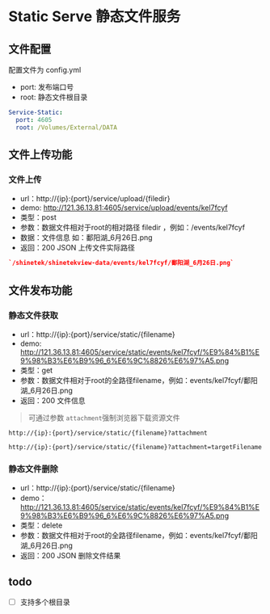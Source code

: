 # Static Serve 静态文件服务

## 文件配置
配置文件为 config.yml
* port: 发布端口号 
* root: 静态文件根目录
``` yml
Service-Static:
  port: 4605
  root: /Volumes/External/DATA
```


## 文件上传功能
### 文件上传
* url：http://{ip}:{port}/service/upload/{filedir}
* demo: http://121.36.13.81:4605/service/upload/events/kel7fcyf
* 类型：post
* 参数：数据文件相对于root的相对路径 filedir ，例如：/events/kel7fcyf
* 数据：文件信息 如：鄱阳湖_6月26日.png
* 返回：200 JSON 上传文件实际路径

``` json
`/shinetek/shinetekview-data/events/kel7fcyf/鄱阳湖_6月26日.png`
```



## 文件发布功能
### 静态文件获取
* url：http://{ip}:{port}/service/static/{filename}
* demo: http://121.36.13.81:4605/service/static/events/kel7fcyf/%E9%84%B1%E9%98%B3%E6%B9%96_6%E6%9C%8826%E6%97%A5.png
* 类型：get
* 参数：数据文件相对于root的全路径filename，例如：events/kel7fcyf/鄱阳湖_6月26日.png
* 返回：200 文件信息

> 可通过参数 `attachment`强制浏览器下载资源文件

```text
http://{ip}:{port}/service/static/{filename}?attachment

http://{ip}:{port}/service/static/{filename}?attachment=targetFilename
```
 

### 静态文件删除
* url：http://{ip}:{port}/service/static/{filename}
* demo：http://121.36.13.81:4605/service/static/events/kel7fcyf/%E9%84%B1%E9%98%B3%E6%B9%96_6%E6%9C%8826%E6%97%A5.png
* 类型：delete
* 参数：数据文件相对于root的全路径filename，例如：events/kel7fcyf/鄱阳湖_6月26日.png
* 返回：200 JSON 删除文件结果

## todo
* [ ]   支持多个根目录